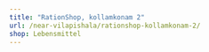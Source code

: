 ```yaml
---
title: "RationShop, kollamkonam 2"
url: /near-vilapishala/rationshop-kollamkonam-2/
shop: Lebensmittel
---
```

